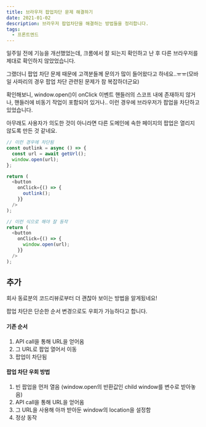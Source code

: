 ```yaml
---
title: 브라우저 팝업차단 문제 해결하기
date: 2021-01-02
description: 브라우저 팝업차단을 해결하는 방법들을 정리합니다.
tags:
  - 프론트엔드
---
```


일주일 전에 기능을 개선했었는데, 크롬에서 잘 되는지 확인하고 난 후 다른 브라우저를 제대로 확인하지 않았었습니다.

그랬더니 팝업 차단 문제 때문에 고객분들께 문의가 많이 들어왔다고 하네요..ㅠㅠ(모바일 사파리의 경우 팝업 차단 관련된 문제가 참 복잡하더군요)

확인해보니, window.open()이 onClick 이벤트 핸들러의 스코프 내에 존재하지 않거나, 핸들러에 비동기 작업이 포함되어 있거나.. 이런 경우에 브라우저가 팝업을 차단하고 있었습니다.

아무래도 사용자가 의도한 것이 아니라면 다른 도메인에 속한 페이지의 팝업은 열리지 않도록 만든 것 같네요.

```typescript
// 이런 경우에 차단됨
const outlink = async () => {
  const url = await getUrl();
  window.open(url);
};

return (
  <button
    onClick={() => {
      outlink();
    }}
  />
);
```

```typescript
// 이런 식으로 해야 잘 동작
return (
  <button
    onClick={() => {
      window.open(url);
    }}
  />
);
```

## 추가

회사 동료분의 코드리뷰로부터 더 괜찮아 보이는 방법을 알게됬네요!

팝업 차단은 단순한 순서 변경으로도 우회가 가능하다고 합니다.

#### 기존 순서

1. API call을 통해 URL을 얻어옴
2. 그 URL로 팝업 열어서 이동
3. 팝업이 차단됨

#### 팝업 차단 우회 방법

1. 빈 팝업을 먼저 열음 (window.open의 반환값인 child window를 변수로 받아놓음)
2. API call을 통해 URL을 얻어옴
3. 그 URL을 사용해 아까 받아둔 window의 location을 설정함
4. 정상 동작
